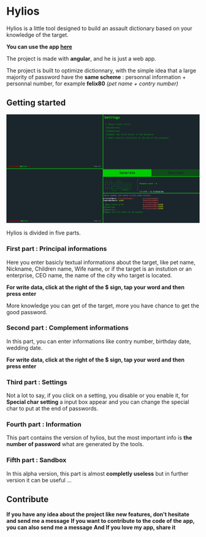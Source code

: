 # Hylios
Hylios is a little tool designed to build an assault dictionary based on your knowledge of the target.

**You can use the app [here](https://hylios.web.app)**

The project is made with **angular**, and he is just a web app.

The project is built to optimize dictionnary, with the simple idea that a large majority of password have the **same scheme** : personnal information + personnal number, for example **felix80** *(pet name + contry number)*




## Getting started

![Screenhot of the app](https://github.com/Iridium-dev/hylios/blob/Iridium-dev-patch-1/principalScreen.png)

Hylios is divided in five parts.

### First part : Principal informations

Here you enter basicly textual informations about the target, like pet name, Nickname, Children name, Wife name, or if the target is an instution or an enterprise, CEO name, the name of the city who target is located.

**For write data, click at the right of the $ sign, tap your word and then press enter**

More knowledge you can get of the target, more you have chance to get the good password.

### Second part : Complement informations

In this part, you can enter informations like contry number, birthday date, wedding date.

**For write data, click at the right of the $ sign, tap your word and then press enter**

### Third part : Settings

Not a lot to say, if you click on a setting, you disable or you enable it, for **Special char setting** a input box appear and you can change the special char to put at the end of passwords.

### Fourth part : Information

This part contains the version of hylios, but the most important info is **the number of password** what are generated by the tools.

### Fifth part : Sandbox

In this alpha version, this part is almost **completly useless** but in further version it can be useful ...

## Contribute

**If you have any idea about the project like new features, don't hesitate and send me a message**
**If you want to contribute to the code of the app, you can also send me a message**
**And If you love my app, share it**
